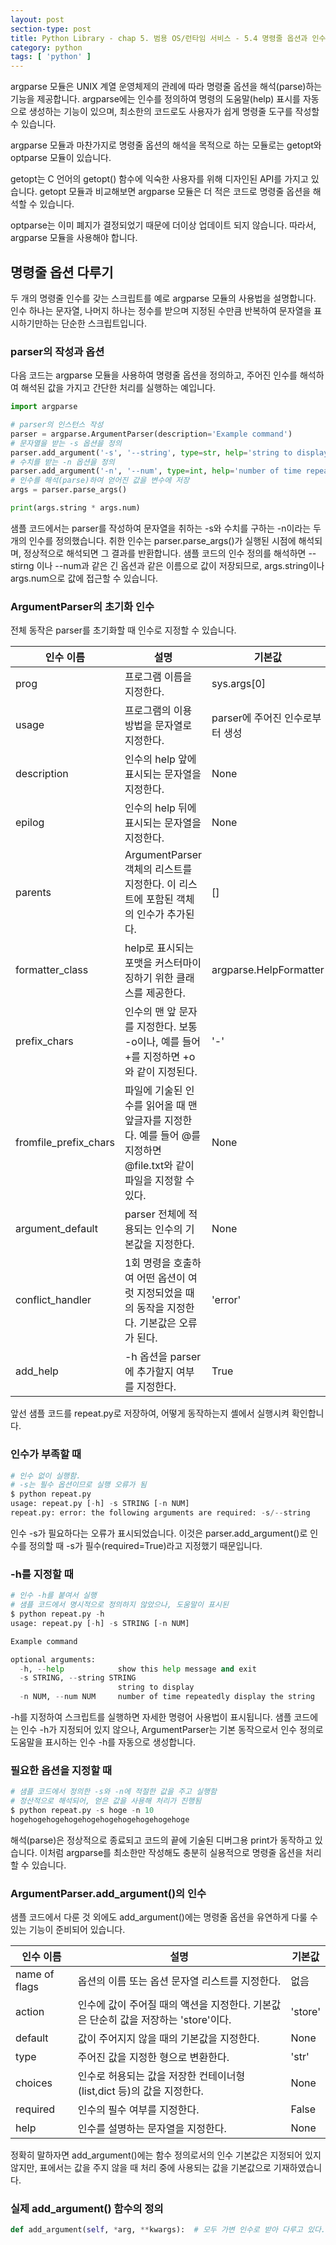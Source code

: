 ```yaml
---
layout: post
section-type: post
title: Python Library - chap 5. 범용 OS/런타임 서비스 - 5.4 명령줄 옵션과 인수 다루기
category: python
tags: [ 'python' ]
---
```


argparse 모듈은 UNIX 계열 운영체제의 관례에 따라 명령줄 옵션을 해석(parse)하는 기능을 제공합니다. argparse에는 인수를 정의하여 명령의 도움말(help) 표시를 자동으로 생성하는 기능이 있으며, 최소한의 코드로도 사용자가 쉽게 명령줄 도구를 작성할 수 있습니다.  

argparse 모듈과 마찬가지로 명령줄 옵션의 해석을 목적으로 하는 모듈로는 getopt와 optparse 모듈이 있습니다.  

getopt는 C 언어의 getopt() 함수에 익숙한 사용자를 위해 디자인된 API를 가지고 있습니다. getopt 모듈과 비교해보면 argparse 모듈은 더 적은 코드로 명령줄 옵션을 해석할 수 있습니다.  

optparse는 이미 폐지가 결정되었기 때문에 더이상 업데이트 되지 않습니다. 따라서, argparse 모듈을 사용해야 합니다.

## 명령줄 옵션 다루기
두 개의 명령줄 인수를 갖는 스크립트를 예로 argparse 모듈의 사용법을 설명합니다. 인수 하나는 문자열, 나머지 하나는 정수를 받으며 지정된 수만큼 반복하여 문자열을 표시하기만하는 단순한 스크립트입니다.  

### parser의 작성과 옵션
다음 코드는 argparse 모듈을 사용하여 명령줄 옵션을 정의하고, 주어진 인수를 해석하여 해석된 값을 가지고 간단한 처리를 실행하는 예입니다.

```python
import argparse

# parser의 인스턴스 작성
parser = argparse.ArgumentParser(description='Example command')
# 문자열을 받는 -s 옵션을 정의
parser.add_argument('-s', '--string', type=str, help='string to display', required=True)
# 수치를 받는 -n 옵션을 정의
parser.add_argument('-n', '--num', type=int, help='number of time repeatedly display the string', default=2)
# 인수를 해석(parse)하여 얻어진 값을 변수에 저장
args = parser.parse_args()

print(args.string * args.num)
```

샘플 코드에서는 parser를 작성하여 문자열을 취하는 -s와 수치를 구하는 -n이라는 두 개의 인수를 정의했습니다. 취한 인수는 parser.parse_args()가 실행된 시점에 해석되며, 정상적으로 해석되면 그 결과를 반환합니다. 샘플 코드의 인수 정의를 해석하면 --stirng 이나 --num과 같은 긴 옵션과 같은 이름으로 값이 저장되므로, args.string이나 args.num으로 값에 접근할 수 있습니다.

### ArgumentParser의 초기화 인수
전체 동작은 parser를 초기화할 때 인수로 지정할 수 있습니다.

인수 이름 | 설명 | 기본값
---|---|---
prog | 프로그램 이름을 지정한다. | sys.args[0]
usage | 프로그램의 이용 방법을 문자열로 지정한다. | parser에 주어진 인수로부터 생성
description | 인수의 help 앞에 표시되는 문자열을 지정한다. | None
epilog | 인수의 help 뒤에 표시되는 문자열을 지정한다. | None
parents | ArgumentParser 객체의 리스트를 지정한다. 이 리스트에 포함된 객체의 인수가 추가된다. | []
formatter_class | help로 표시되는 포맷을 커스터마이징하기 위한 클래스를 제공한다. | argparse.HelpFormatter
prefix_chars | 인수의 맨 앞 문자를 지정한다. 보통 -o이나, 예를 들어 +를 지정하면 +o와 같이 지정된다. | '-'
fromfile_prefix_chars | 파일에 기술된 인수를 읽어올 때 맨 앞글자를 지정한다. 예를 들어 \@를 지정하면 \@file.txt와 같이 파일을 지정할 수 있다. | None
argument_default | parser 전체에 적용되는 인수의 기본값을 지정한다. | None
conflict_handler | 1회 명령을 호출하여 어떤 옵션이 여럿 지정되었을 때의 동작을 지정한다. 기본값은 오류가 된다. | 'error'
add_help | -h 옵션을 parser에 추가할지 여부를 지정한다. | True

앞선 샘플 코드를 repeat.py로 저장하여, 어떻게 동작하는지 셸에서 실행시켜 확인합니다.

### 인수가 부족할 때

```python
# 인수 없이 실행함.
# -s는 필수 옵션이므로 실행 오류가 됨
$ python repeat.py
usage: repeat.py [-h] -s STRING [-n NUM]
repeat.py: error: the following arguments are required: -s/--string
```

인수 -s가 필요하다는 오류가 표시되었습니다. 이것은 parser.add_argument()로 인수를 정의할 때 -s가 필수(required=True)라고 지정했기 때문입니다.

### -h를 지정할 때

```python
# 인수 -h를 붙여서 실행
# 샘플 코드에서 명시적으로 정의하지 않았으나, 도움말이 표시된
$ python repeat.py -h
usage: repeat.py [-h] -s STRING [-n NUM]

Example command

optional arguments:
  -h, --help            show this help message and exit
  -s STRING, --string STRING
                        string to display
  -n NUM, --num NUM     number of time repeatedly display the string
```

-h를 지정하여 스크립트를 실행하면 자세한 명령어 사용법이 표시됩니다. 샘플 코드에는 인수 -h가 지정되어 있지 않으나, ArgumentParser는 기본 동작으로서 인수 정의로 도움말을 표시하는 인수 -h를 자동으로 생성합니다.  

### 필요한 옵션을 지정할 때

```python
# 샘플 코드에서 정의한 -s와 -n에 적절한 값을 주고 실행함
# 정산적으로 해석되어, 얻은 값을 사용해 처리가 진행됨
$ python repeat.py -s hoge -n 10
hogehogehogehogehogehogehogehogehogehoge
```

해석(parse)은 정상적으로 종료되고 코드의 끝에 기술된 디버그용 print가 동작하고 있습니다. 이처럼 argparse를 최소한만 작성해도 충분히 실용적으로 명령줄 옵션을 처리할 수 있습니다.  

### ArgumentParser.add_argument()의 인수
샘플 코드에서 다룬 것 외에도 add_argument()에는 명령줄 옵션을 유연하게 다룰 수 있는 기능이 준비되어 있습니다.

인수 이름 | 설명 | 기본값
---|---|---
name of flags | 옵션의 이름 또는 옵션 문자열 리스트를 지정한다. | 없음
action | 인수에 값이 주어질 때의 액션을 지정한다. 기본값은 단순히 값을 저장하는 'store'이다. | 'store'
default | 값이 주어지지 않을 때의 기본값을 지정한다. | None
type | 주어진 값을 지정한 형으로 변환한다. | 'str'
choices | 인수로 허용되는 값을 저장한 컨테이너형(list,dict 등)의 값을 지정한다. | None
required | 인수의 필수 여부를 지정한다. | False
help | 인수를 설명하는 문자열을 지정한다. | None

정확히 말하자면 add_argument()에는 함수 정의로서의 인수 기본값은 지정되어 있지 않지만, 표에서는 값을 주지 않을 때 처리 중에 사용되는 값을 기본값으로 기재하였습니다.

### 실제 add_argument() 함수의 정의

```python
def add_argument(self, *arg, **kwargs):  # 모두 가변 인수로 받아 다루고 있다.
```
